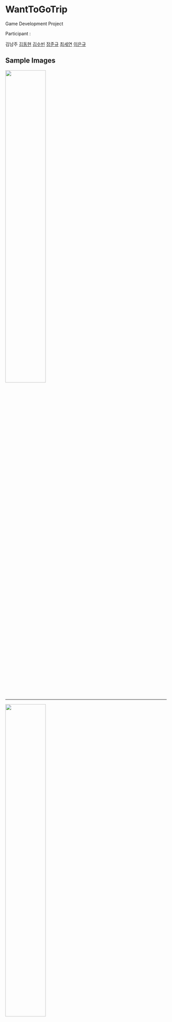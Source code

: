 # WantToGoTrip

Game Development Project

Participant :

김남주
[김동현](https://github.com/DustBear)
[김수빈]()
[장준규](https://github.com/JoonkyuJang)
[최세연](https://github.com/yeonjooooni)
[이은규]()

Sample Images
---
<img src = "https://user-images.githubusercontent.com/55823958/163007500-f5aed61a-8577-47e4-9ab6-7d53563867b8.png" width="50%" height="50%">

---
<img src = "https://user-images.githubusercontent.com/55823958/163007510-6fc27197-1ca3-48dc-88b3-d9f12c9543a1.png" width="50%" height="50%">

---
<img src = "https://user-images.githubusercontent.com/55823958/163007514-dd99d185-4541-4a5a-8cc0-1c78b104246e.png" width="50%" height="50%">

